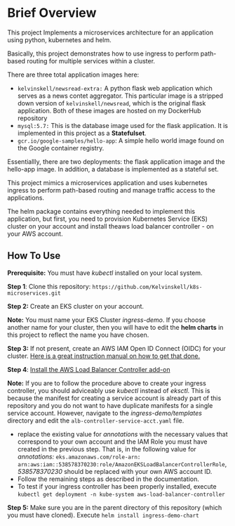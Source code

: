 # Brief Overview
This project Implements a microservices architecture for an application using python, kubernetes and helm.

Basically, this project demonstrates how to use ingress to perform path-based routing for multiple services within a cluster.  
 
There are three total application images here:
 - `kelvinskell/newsread-extra:` A python flask web application which serves as a news contet aggregator. This particular image is a stripped down version of `kelvinskell/newsread`, which is the original flask application. Both of these images are hosted on my DockerHub repository
 - `mysql:5.7:` This is the database image used for the flask application. It is implemented in this project as a **Statefulset**.
 - `gcr.io/google-samples/hello-app`: A simple hello world image found on the Google container registry.

Essentiallly, there are two deployments: the flask application image and the hello-app image. In addition, a database is implemented as a stateful set.

This project mimics a microservices application and uses kubernetes ingress to perform path-based routing and manage traffic access to the applications.

The helm package contains everything needed to implement this application, but first, you need to provision  Kubernetes Service (EKS) cluster on your account and install theaws load balancer controller - on your AWS account.

## How To Use
**Prerequisite:** You must have *kubectl* installed on your local system.

**Step 1**: Clone this repository: `https://github.com/Kelvinskell/k8s-microservices.git`

**Step 2:** Create an EKS cluster on your account.

**Note:** You must name your EKS Cluster *ingress-demo*. If you choose another name for your cluster, then you will have to edit the **helm charts** in this project to reflect the name you have chosen.  

**Step 3:** If not present, create an AWS IAM Open ID Connect (OIDC) for your cluster. [Here is a great instruction manual on how to get that done.](https://docs.aws.amazon.com/eks/latest/userguide/enable-iam-roles-for-service-accounts.html)

**Step 4**: [Install the AWS Load Balancer Controller add-on](https://docs.aws.amazon.com/eks/latest/userguide/aws-load-balancer-controller.html)

**Note:** If you are to follow the procedure above to create your ingress controller, you should adviceably use *kubectl* instead of *eksctl*. This is because the manifest for creating a service account is already part of this repository and you do not want to have duplicate manifests for a single service account. However, navigate to the *ingress-demo/templates* directory and edit the `alb-controller-service-acct.yaml` file.
  - replace the existing value for *annotations* with the necessary values that correspond to your own account and the IAM Role you must have created in the previous step. That is, in the following value for *annotations:* `eks.amazonaws.com/role-arn: arn:aws:iam::538578370230:role/AmazonEKSLoadBalancerControllerRole`, *538578370230* should be replaced with your own AWS account ID.
  -  Follow the remaining steps as described in the documentation.
  -  To test if your ingress controller has been properly installed, execute `kubectl get deployment -n kube-system aws-load-balancer-controller`

**Step 5:** Make sure you are in the parent directory of this repository (which you must have cloned). Execute `helm install ingress-demo-chart`
  
